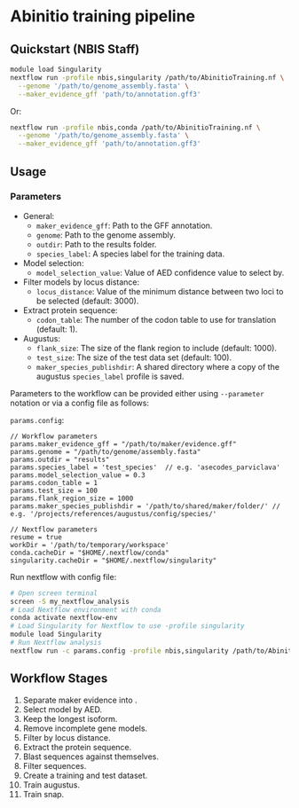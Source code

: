 # Abinitio training pipeline

## Quickstart (NBIS Staff)

```bash
module load Singularity
nextflow run -profile nbis,singularity /path/to/AbinitioTraining.nf \
  --genome '/path/to/genome_assembly.fasta' \
  --maker_evidence_gff 'path/to/annotation.gff3'
```

Or:
```bash
nextflow run -profile nbis,conda /path/to/AbinitioTraining.nf \
  --genome '/path/to/genome_assembly.fasta' \
  --maker_evidence_gff 'path/to/annotation.gff3'
```


## Usage

### Parameters

- General:
    * `maker_evidence_gff`: Path to the GFF annotation.
    * `genome`: Path to the genome assembly.
    * `outdir`: Path to the results folder.
    * `species_label`: A species label for the training data.
- Model selection:
    * `model_selection_value`: Value of AED confidence value to select by.
- Filter models by locus distance:
    * `locus_distance`: Value of the minimum distance between two loci to be selected (default: 3000).
- Extract protein sequence:
    * `codon_table`: The number of the codon table to use for translation (default: 1).
- Augustus:
    * `flank_size`: The size of the flank region to include (default: 1000).
    * `test_size`: The size of the test data set (default: 100).
    * `maker_species_publishdir`: A shared directory where a copy of the augustus `species_label` profile is saved.

Parameters to the workflow can be provided either using `--parameter` notation or via a config file as follows:

`params.config`:
```
// Workflow parameters
params.maker_evidence_gff = "/path/to/maker/evidence.gff"
params.genome = "/path/to/genome/assembly.fasta"
params.outdir = "results"
params.species_label = 'test_species'  // e.g. 'asecodes_parviclava'
params.model_selection_value = 0.3
params.codon_table = 1
params.test_size = 100
params.flank_region_size = 1000
params.maker_species_publishdir = '/path/to/shared/maker/folder/' // e.g. '/projects/references/augustus/config/species/'

// Nextflow parameters
resume = true
workDir = '/path/to/temporary/workspace'
conda.cacheDir = "$HOME/.nextflow/conda"
singularity.cacheDir = "$HOME/.nextflow/singularity"
```

Run nextflow with config file:
```bash
# Open screen terminal
screen -S my_nextflow_analysis
# Load Nextflow environment with conda
conda activate nextflow-env
# Load Singularity for Nextflow to use -profile singularity
module load Singularity
# Run Nextflow analysis
nextflow run -c params.config -profile nbis,singularity /path/to/AbinitioTraining.nf
```

## Workflow Stages

1. Separate maker evidence into .
2. Select model by AED.
3. Keep the longest isoform.
4. Remove incomplete gene models.
5. Filter by locus distance.
6. Extract the protein sequence.
7. Blast sequences against themselves.
8. Filter sequences.
9. Create a training and test dataset.
10. Train augustus.
11. Train snap.
